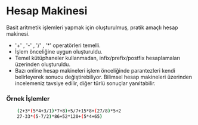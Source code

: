# Hesap Makinesi

Basit aritmetik işlemleri yapmak için oluşturulmuş, pratik amaçlı hesap makinesi.

  - '+' , '-' , '/' , '*' operatörleri temelli.
  - İşlem önceliğine uygun oluşturuldu.
  - Temel kütüphaneler kullanmadan, infix/prefix/postfix hesaplamaları üzerinden oluşturuldu.
  - Bazı online hesap makineleri işlem önceliğinde parantezleri kendi belirleyerek sonucu değiştirebiliyor. Bilimsel hesap makineleri üzerinden incelemeniz tavsiye edilir, diğer türlü sonuçlar yanıltabilir.
 


### Örnek İşlemler


```sh
    (2+3*(5*4+3/1)*7+8)+5/7+15*8+(27/8)*5+2
    27-33*(5-7/2)*86+52*120+(5*4+65)    
```


